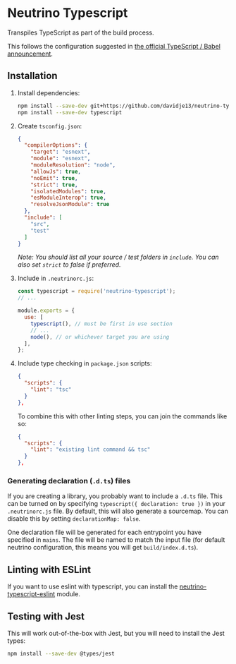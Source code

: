 # Neutrino Typescript

Transpiles TypeScript as part of the build process.

This follows the configuration suggested in
[the official TypeScript / Babel announcement](https://devblogs.microsoft.com/typescript/typescript-and-babel-7/).

## Installation

1. Install dependencies:

   ```bash
   npm install --save-dev git+https://github.com/davidje13/neutrino-typescript#semver:^1.0.5
   npm install --save-dev typescript
   ```

2. Create `tsconfig.json`:

   ```json
   {
     "compilerOptions": {
       "target": "esnext",
       "module": "esnext",
       "moduleResolution": "node",
       "allowJs": true,
       "noEmit": true,
       "strict": true,
       "isolatedModules": true,
       "esModuleInterop": true,
       "resolveJsonModule": true
     },
     "include": [
       "src",
       "test"
     ]
   }
   ```

   _Note: You should list all your source / test folders in `include`.
   You can also set `strict` to false if preferred._

3. Include in `.neutrinorc.js`:

   ```javascript
   const typescript = require('neutrino-typescript');
   // ...

   module.exports = {
     use: [
       typescript(), // must be first in use section
       // ...
       node(), // or whichever target you are using
     ],
   };
   ```

4. Include type checking in `package.json` scripts:

   ```json
   {
     "scripts": {
       "lint": "tsc"
     }
   },
   ```

   To combine this with other linting steps, you can join the commands like so:

   ```json
   {
     "scripts": {
       "lint": "existing lint command && tsc"
     }
   },
   ```

### Generating declaration (`.d.ts`) files

If you are creating a library, you probably want to include a `.d.ts` file.
This can be turned on by specifying `typescript({ declaration: true })` in
your `.neutrinorc.js` file. By default, this will also generate a sourcemap.
You can disable this by setting `declarationMap: false`.

One declaration file will be generated for each entrypoint you have specified
in `mains`. The file will be named to match the input file (for default
neutrino configuration, this means you will get `build/index.d.ts`).

## Linting with ESLint

If you want to use eslint with typescript, you can install the
[neutrino-typescript-eslint](https://github.com/davidje13/neutrino-typescript-eslint#readme) module.

## Testing with Jest

This will work out-of-the-box with Jest, but you will need to install the Jest types:

```bash
npm install --save-dev @types/jest
```
